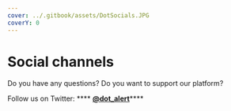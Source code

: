 ```yaml
---
cover: ../.gitbook/assets/DotSocials.JPG
coverY: 0
---
```


# Social channels

Do you have any questions? Do you want to support our platform?

Follow us on Twitter: **** [**@dot\_alert**](https://twitter.com/dot\_alert)****

